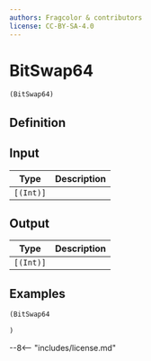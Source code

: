 ```yaml
---
authors: Fragcolor & contributors
license: CC-BY-SA-4.0
---
```



# BitSwap64

```clojure
(BitSwap64)
```


## Definition




## Input

| Type | Description |
|------|-------------|
| `[(Int)]` |  |


## Output

| Type | Description |
|------|-------------|
| `[(Int)]` |  |


## Examples

```clojure
(BitSwap64

)
```


--8<-- "includes/license.md"
